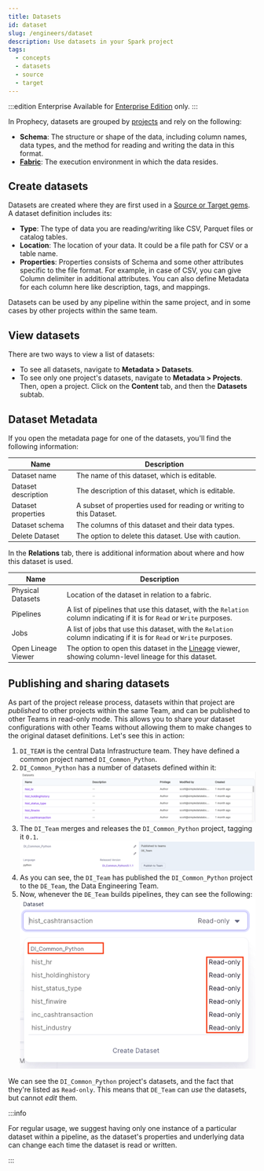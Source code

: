 ```yaml
---
title: Datasets
id: dataset
slug: /engineers/dataset
description: Use datasets in your Spark project
tags:
  - concepts
  - datasets
  - source
  - target
---
```


:::edition Enterprise
Available for [Enterprise Edition](/getting-started/editions/) only.
:::

In Prophecy, datasets are grouped by [projects](/projects) and rely on the following:

- **Schema**: The structure or shape of the data, including column names, data types, and the method for reading and writing the data in this format.
- **[Fabric](docs/getting-started/concepts/fabrics.md)**: The execution environment in which the data resides.

## Create datasets

Datasets are created where they are first used in a [Source or Target gems](/engineers/source-target). A dataset definition includes its:

- **Type**: The type of data you are reading/writing like CSV, Parquet files or catalog tables.
- **Location**: The location of your data. It could be a file path for CSV or a table name.
- **Properties**: Properties consists of Schema and some other attributes specific to the file format. For example, in case of CSV, you can give Column delimiter in additional attributes. You can also define Metadata for each column here like description, tags, and mappings.

Datasets can be used by any pipeline within the same project, and in some cases by other projects within the same team.

## View datasets

There are two ways to view a list of datasets:

- To see all datasets, navigate to **Metadata > Datasets**.
- To see only one project's datasets, navigate to **Metadata > Projects**. Then, open a project. Click on the **Content** tab, and then the **Datasets** subtab.

## Dataset Metadata

If you open the metadata page for one of the datasets, you'll find the following information:

| Name                | Description                                                         |
| ------------------- | ------------------------------------------------------------------- |
| Dataset name        | The name of this dataset, which is editable.                        |
| Dataset description | The description of this dataset, which is editable.                 |
| Dataset properties  | A subset of properties used for reading or writing to this Dataset. |
| Dataset schema      | The columns of this dataset and their data types.                   |
| Delete Dataset      | The option to delete this dataset. Use with caution.                |

In the **Relations** tab, there is additional information about where and how this dataset is used.

| Name                | Description                                                                                                                 |
| ------------------- | --------------------------------------------------------------------------------------------------------------------------- |
| Physical Datasets   | Location of the dataset in relation to a fabric.                                                                            |
| Pipelines           | A list of pipelines that use this dataset, with the `Relation` column indicating if it is for `Read` or `Write` purposes.   |
| Jobs                | A list of jobs that use this dataset, with the `Relation` column indicating if it is for `Read` or `Write` purposes.        |
| Open Lineage Viewer | The option to open this dataset in the [Lineage](/engineers/lineage) viewer, showing column-level lineage for this dataset. |

## Publishing and sharing datasets

As part of the project release process, datasets within that project are _published_ to other projects within the same Team, and can be published to other Teams in read-only mode. This allows you to share your dataset configurations with other Teams without allowing them to make changes to the original dataset definitions. Let's see this in action:

1. `DI_TEAM` is the central Data Infrastructure team. They have defined a common project named `DI_Common_Python`.
2. `DI_Common_Python` has a number of datasets defined within it:
   ![DI Common Datasets](img/dataset/pub2.png)
3. The `DI_Team` merges and releases the `DI_Common_Python` project, tagging it `0.1`.
   ![DI Common Release](img/dataset/pub3.png)
4. As you can see, the `DI_Team` has published the `DI_Common_Python` project to the `DE_Team`, the Data Engineering Team.
5. Now, whenever the `DE_Team` builds pipelines, they can see the following:
   ![Common Datasets](./img/dataset/pub4.png)

We can see the `DI_Common_Python` project's datasets, and the fact that they're listed as `Read-only`. This means that `DE_Team` can _use_ the datasets, but cannot _edit_ them.

:::info

For regular usage, we suggest having only one instance of a particular dataset within a pipeline, as the dataset's properties and underlying data can change each time the dataset is read or written.

:::
